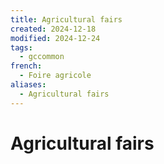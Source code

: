 ```yaml
---
title: Agricultural fairs
created: 2024-12-18
modified: 2024-12-24
tags:
  - gccommon
french:
  - Foire agricole
aliases:
  - Agricultural fairs
---
```

# Agricultural fairs
